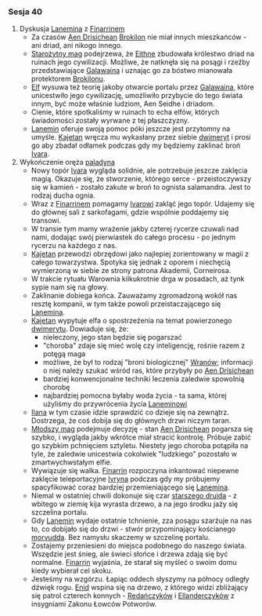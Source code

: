 ### Sesja 40
1. Dyskusja [Lanemina](#p_lanemin) z [Finarrinem](#p_druid_finarrin)
    - Za czasów [Aen Drisichean](#r_aen_drisichean) [Brokilon](#l_brokilon) nie miał innych mieszkańców - ani driad, ani nikogo innego.
    - [Starożytny mag](#p_lanemin) podejrzewa, że [Eithne](#p_eithne) zbudowała królestwo driad na ruinach jego cywilizacji. Możliwe, że natknęła się na posągi i rzeźby przedstawiające [Galawaina](#p_galawain) i uznając go za bóstwo mianowała protektorem [Brokilonu](#l_brokilon).
    - [Elf](#p_lanemin) wysuwa też teorię jakoby otwarcie portalu przez [Galawaina](#p_galawain), które unicestwiło jego cywilizację, umożliwiło przybycie do tego świata innym, być może właśnie ludziom, Aen Seidhe i driadom.
    - Cienie, które spotkaliśmy w ruinach to echa elfów, których świadomości zostały wyrwane z tej płaszczyzny.
    - [Lanemin](#p_lanemin) oferuje swoją pomoc póki jeszcze jest przytomny na umyśle. [Kajetan](#g_kajetan) wręcza mu wykasłany przez siebie [dwimeryt](#r_dwimeryt) i prosi go aby zbadał odłamek podczas gdy my będziemy zaklinać broń [Ivara](#p_ivar).
2. Wykończenie oręża [paladyna](#p_ivar)
    - Nowy topór [Ivara](#p_ivar) wygląda solidnie, ale potrzebuje jeszcze zaklęcia magią. Okazuje się, że stworzenie, którego serce - przeistoczywszy się w kamień - zostało zakute w broń to ognista salamandra. Jest to rodzaj ducha ognia.
    - Wraz z [Finarrinem](#p_druid_finarrin) pomagamy [Ivarowi](#p_ivar) zakląć jego topór. Udajemy się do głównej sali z sarkofagami, gdzie wspólnie poddajemy się transowi. 
    - W transie tym mamy wrażenie jakby czterej rycerze czuwali nad nami, dodając swój pierwiastek do całego procesu - po jednym rycerzu na każdego z nas.
    - [Kajetan](#g_kajetan) przewodzi obrzędowi jako najlepiej zorientowany w magii z całego towarzystwa. Spotyka się jednak z oporem i niechęcią wymierzoną w siebie ze strony patrona Akademii, Corneirosa.
    - W trakcie rytuału Warownia kilkukrotnie drga w posadach, aż tynk sypie nam się na głowy.
    - Zaklinanie dobiega końca. Zauważamy zgromadzoną wokół nas resztę kompanii, w tym także powoli przeistaczającego się [Lanemina](#p_lanemin).
    - [Kajetan](#g_kajetan) wypytuje elfa o spostrzeżenia na temat powierzonego [dwimerytu](#r_dwimeryt). Dowiaduje się, że:
        - nieleczony, jego stan będzie się pogarszać
        - "choroba" zdaje się mieć wolę czy inteligencję, rośnie razem z potęgą maga
        - możliwe, że był to rodzaj "broni biologicznej" [Wranów](#r_wran); informacji o niej należy szukać wśród ras, które przybyły po [Aen Drisichean](#r_aen_drisichean)
        - bardziej konwencjonalne techniki leczenia zaledwie spowolnią chorobę
        - najbardziej pomocna byłaby woda życia - ta sama, której użyliśmy do przywrócenia życia [Laneminowi](#p_lanemin)
    - [Ilana](#g_ilana) w tym czasie idzie sprawdzić co dzieje się na zewnątrz. Dostrzega, że coś dobija się do głównych drzwi niczym taran.
    - [Młodszy mag](#g_kajetan) podejmuje decyzję - stan [Aen Drisichean](#p_lanemin) pogarsza się szybko, i wygląda jakby wkrótce miał stracić kontrolę. Próbuje zabić go szybkim pchnięciem sztyletu. Niestety jego choroba potąpiła na tyle, że zaledwie unicestwia cokolwiek "ludzkiego" pozostało w zmartwychwstałym elfie.
    - Wywiązuje się walka. [Finarrin](#p_druid_finarrin) rozpoczyna inkantować niepewne zaklęcie teleportacyjne [Ivryna](#p_arcydruid_ivryn) podczas gdy my próbujemy spacyfikować coraz bardziej przemieniającego się [Lanemina](#p_lanemin).
    - Niemal w ostatniej chwili dokonuje się czar [starszego druida](#p_druid_finarrin) - z wbitego w ziemię kija wyrasta drzewo, a na jego środku jaży się szczelina portalu. 
    - Gdy [Lanemin](#p_lanemin) wydaje ostatnie tchnienie, zza posągu szarżuje na nas to, co dobijało się do drzwi - stwór przypominający kościanego [morvudda](#b_bizoktor). Bez namysłu skaczemy w szczelinę portalu.
    - Zostajemy przeniesieni do miejsca podobnego do naszego świata. Wszędzie jest śnieg, ale świeci słońce i drzewa zdają się być normalne. [Finarrin](#p_druid_finarrin) wyjaśnia, że starał się myśleć o swoim domu kiedy wybierał cel skoku.
    - Jesteśmy na wzgórzu. Łapiąc oddech słyszymy na północy odległy dźwięk rogu. [Enid](#p_enid) wspina się na drzewo, z którego widzi zbliżający się patrol czterech konnych - [Redańczyków](#l_redania) i [Ellanderczyków](#l_ellander) z insygniami Zakonu Łowców Potworów.